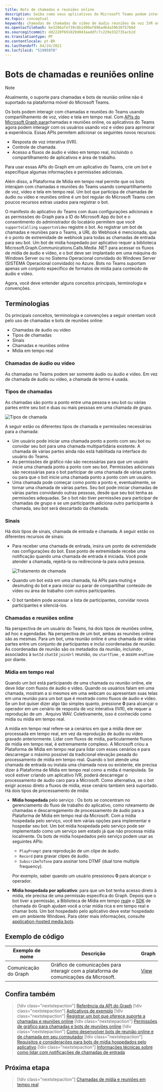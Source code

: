 ```yaml
---
title: Bots de chamadas e reuniões online
description: Saiba como seus aplicativos do Microsoft Teams podem interagir com usuários usando voz e vídeo usando APIs do Microsoft Graph para chamadas e reuniões online.
ms.topic: conceptual
keywords: chamadas de chamadas de vídeo de áudio reuniões de voz IVR online
ms.openlocfilehash: be3286afe739c8b1d99af896ad64a3963875768d
ms.sourcegitcommit: dd2220f691029d043aaddfc7c229e332735acb1d
ms.translationtype: MT
ms.contentlocale: pt-BR
ms.lasthandoff: 04/24/2021
ms.locfileid: "51995978"
---
```

# <a name="calls-and-online-meetings-bots"></a>Bots de chamadas e reuniões online

> [!NOTE]
> Atualmente, o suporte para chamadas e bots de reunião online não é suportado na plataforma móvel do Microsoft Teams.

Os bots podem interagir com chamadas e reuniões do Teams usando compartilhamento de voz, vídeo e tela em tempo real. Com [APIs do Microsoft Graph para](/graph/api/resources/communications-api-overview?view=graph-rest-beta&preserve-view=true)chamadas e reuniões online, os aplicativos do Teams agora podem interagir com os usuários usando voz e vídeo para aprimorar a experiência. Essas APIs permitem adicionar os seguintes novos recursos:

* Resposta de voz interativa (IVR).
* Controle de chamada.
* Acesso a fluxos de áudio e vídeo em tempo real, incluindo o compartilhamento de aplicativos e área de trabalho.

Para usar essas APIs do Graph em um aplicativo do Teams, crie um bot e especifique algumas informações e permissões adicionais.

Além disso, a Plataforma de Mídia em tempo real permite que os bots interajam com chamadas e reuniões do Teams usando compartilhamento de voz, vídeo e tela em tempo real. Um bot que participa de chamadas de áudio ou vídeo e reuniões online é um bot regular do Microsoft Teams com poucos recursos extras usados para registrar o bot.

O manifesto do aplicativo do Teams com duas configurações adicionais e as permissões do Graph para a ID do Microsoft App do bot e o consentimento do administrador do locatário permitem que você `supportsCalling` `supportsVideo` registre o bot. Ao registrar um bot de chamadas e reuniões para o Teams, a URL do Webhook é mencionada, que é o ponto de extremidade de webhook para todas as chamadas de entrada para seu bot. Um bot de mídia hospedado por aplicativo requer a biblioteca Microsoft.Graph.Communications.Calls.Media .NET para acessar os fluxos de mídia de áudio e vídeo, e o bot deve ser implantado em uma máquina do Windows Server ou no Sistema Operacional convidado do Windows Server (SISTEMA Operacional convidado) no Azure. Bots no Teams suportam apenas um conjunto específico de formatos de mídia para conteúdo de áudio e vídeo.

Agora, você deve entender alguns conceitos principais, terminologia e convenções.

## <a name="terminologies"></a>Terminologias

Os principais conceitos, terminologia e convenções a seguir orientam você pelo uso de chamadas e bots de reuniões online:

* Chamadas de áudio ou vídeo
* Tipos de chamadas
* Sinais
* Chamadas e reuniões online
* Mídia em tempo real

### <a name="audio-or-video-calls"></a>Chamadas de áudio ou vídeo

As chamadas no Teams podem ser somente áudio ou áudio e vídeo. Em vez de chamada de áudio ou vídeo, a chamada de termo é usada.

### <a name="call-types"></a>Tipos de chamadas

As chamadas são ponto a ponto entre uma pessoa e seu bot ou várias partes entre seu bot e duas ou mais pessoas em uma chamada de grupo.

![Tipos de chamada](~/assets/images/calls-and-meetings/call-types.png)

A seguir estão os diferentes tipos de chamada e permissões necessárias para a chamada:

* Um usuário pode iniciar uma chamada ponto a ponto com seu bot ou convidar seu bot para uma chamada multipartidária existente. A chamada de várias partes ainda não está habilitada na interface do usuário do Teams.
* As permissões de gráfico não são necessárias para que um usuário inicie uma chamada ponto a ponto com seu bot. Permissões adicionais são necessárias para o bot participar de uma chamada de várias partes ou para que o bot inicie uma chamada ponto a ponto com um usuário.
* Uma chamada pode começar como ponto a ponto e, eventualmente, se tornar uma chamada de várias partes. Seu bot pode iniciar chamadas de várias partes convidando outras pessoas, desde que seu bot tenha as permissões adequadas. Se o bot não tiver permissões para participar de chamadas de grupo e se um participante adiciona outro participante à chamada, seu bot será descartado da chamada.

### <a name="signals"></a>Sinais

Há dois tipos de sinais, chamada de entrada e chamada. A seguir estão os diferentes recursos de sinais:

* Para receber uma chamada de entrada, insira um ponto de extremidade nas configurações do bot. Esse ponto de extremidade recebe uma notificação quando uma chamada de entrada é iniciada. Você pode atender a chamada, rejeitá-la ou redirecioná-la para outra pessoa.

    ![Tratamento de chamada](~/assets/images/calls-and-meetings/call-handling.png)

* Quando um bot está em uma chamada, há APIs para muting e desmuting do bot e para iniciar ou parar de compartilhar conteúdo de vídeo ou área de trabalho com outros participantes.
* O bot também pode acessar a lista de participantes, convidar novos participantes e silenciá-los.

### <a name="calls-and-online-meetings"></a>Chamadas e reuniões online

Na perspectiva de um usuário do Teams, há dois tipos de reuniões online, ad hoc e agendadas. Na perspectiva de um bot, ambas as reuniões online são as mesmas. Para um bot, uma reunião online é uma chamada de várias partes entre um conjunto de participantes e inclui coordenadas de reunião. As coordenadas de reunião são os metadados da reunião, incluindo , associados à `botId` `chatId` `joinUrl` reunião, ou `startTime` , e assim `endTime` por diante.

### <a name="real-time-media"></a>Mídia em tempo real

Quando um bot está participando de uma chamada ou reunião online, ele deve lidar com fluxos de áudio e vídeo. Quando os usuários falam em uma chamada, mostram a si mesmos em uma webcam ou apresentam suas telas em uma reunião para um bot que é mostrado como fluxos de áudio e vídeo. Se um bot quiser dizer algo tão simples quanto, pressione **0** para alcançar o operador em um cenário de resposta de voz interativa (IVR), ele requer a reprodução de um . Arquivo WAV. Coletivamente, isso é conhecido como mídia ou mídia em tempo real.

A mídia em tempo real refere-se a cenários em que a mídia deve ser processada em tempo real, em vez da reprodução de áudio ou vídeo gravado anteriormente. Lidar com fluxos de mídia, particularmente fluxos de mídia em tempo real, é extremamente complexo. A Microsoft criou a Plataforma de Mídia em tempo real para lidar com esses cenários e para descarregar o máximo possível da tradicional elevação pesada do processamento de mídia em tempo real. Quando o bot atende uma chamada de entrada ou instala uma chamada nova ou existente, ele precisa dizer à Plataforma de Mídia em tempo real como a mídia é manipulada. Se você estiver criando um aplicativo IVR, poderá descarregar o processamento de áudio caro para a Microsoft. Como alternativa, se o bot exigir acesso direto a fluxos de mídia, esse cenário também será suportado. Há dois tipos de processamento de mídia:

* **Mídia hospedada** pelo serviço : Os bots se concentram no gerenciamento do fluxo de trabalho do aplicativo, como roteamento de chamadas e descarregamento de processamento de áudio para a Plataforma de Mídia em tempo real da Microsoft. Com a mídia hospedada pelo serviço, você tem várias opções para implementar e hospedar seu bot. Um bot mídia hospedada pelo serviço pode ser implementado como um serviço sem estado já que não processa mídia localmente. Os bots de mídia hospedados pelo serviço podem usar as seguintes APIs:

    * `PlayPrompt` para reprodução de um clipe de áudio.
    * `Record` para gravar clipes de áudio.
    * `SubscribeToTone` para assinar tons DTMF (dual tone multiple frequency).

    Por exemplo, saber quando um usuário pressionou **0** para alcançar o operador.

* **Mídia hospedada por aplicativo**: para que um bot tenha acesso direto à mídia, ele precisa de uma permissão específica do Graph. Depois que o bot tiver a permissão, a Biblioteca de Mídia em tempo [real](https://www.nuget.org/packages/Microsoft.Graph.Communications.Calls.Media/)e o [SDK](https://microsoftgraph.github.io/microsoft-graph-comms-samples/docs/articles/index.html#graph-calling-sdk-and-stateful-client-builder) de chamada do Graph ajudam você a criar mídia rica e em tempo real e chamar bots. Um bot hospedado pelo aplicativo deve estar hospedado em um ambiente Windows. Para obter mais informações, consulte [application-hosted media bots](./requirements-considerations-application-hosted-media-bots.md).

## <a name="code-sample"></a>Exemplo de código

| **Exemplo de nome** | **Descrição** | **Graph** |
|---------------|----------|--------|
| Comunicação do Graph | Gráfico de comunicações para interagir com a plataforma de comunicações da Microsoft. | [View](https://github.com/microsoftgraph/microsoft-graph-comms-samples) |

## <a name="see-also"></a>Confira também

> [!div class="nextstepaction"]
> [Referência da API do Graph](/graph/api/resources/communications-api-overview?view=graph-rest-beta&preserve-view=true)
> [!div class="nextstepaction"]
> [Aplicativos de exemplo](https://github.com/microsoftgraph/microsoft-graph-comms-samples)
> [!div class="nextstepaction"]
> [Registrar um bot que oferece suporte a chamadas e reuniões online](./registering-calling-bot.md)
> [!div class="nextstepaction"]
> [Permissões de gráfico para chamadas e bots de reuniões online](./registering-calling-bot.md#add-graph-permissions)
> [!div class="nextstepaction"]
> [Como desenvolver bots de reunião online e de chamada em seu computador](./debugging-local-testing-calling-meeting-bots.md)
> [!div class="nextstepaction"]
> [Requisitos e considerações para bots de mídia hospedados pelo aplicativo](./requirements-considerations-application-hosted-media-bots.md)
> [!div class="nextstepaction"]
> [Informações técnicas sobre como lidar com notificações de chamadas de entrada](./call-notifications.md)

## <a name="next-step"></a>Próxima etapa

> [!div class="nextstepaction"]
> [Chamadas de mídia e reuniões em tempo real](~/bots/calls-and-meetings/real-time-media-concepts.md)
